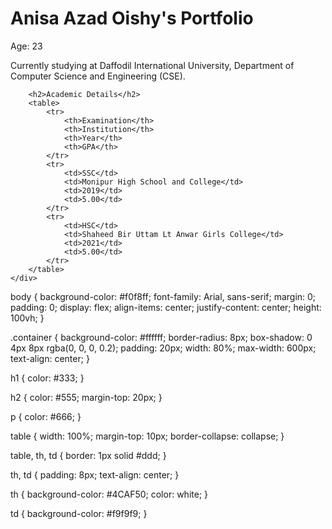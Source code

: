 <!DOCTYPE html>
<html lang="en">
<head>
    <meta charset="UTF-8">
    <meta name="viewport" content="width=device-width, initial-scale=1.0">
    <title>Anisa Azad Oishy's Portfolio</title>
    <link rel="stylesheet" href="style.css">
</head>
<body>
    <div class="container">
        <h1>Anisa Azad Oishy's Portfolio</h1>
        <p>Age: 23</p>
        <p>Currently studying at Daffodil International University, Department of Computer Science and Engineering (CSE).</p>
        
        <h2>Academic Details</h2>
        <table>
            <tr>
                <th>Examination</th>
                <th>Institution</th>
                <th>Year</th>
                <th>GPA</th>
            </tr>
            <tr>
                <td>SSC</td>
                <td>Monipur High School and College</td>
                <td>2019</td>
                <td>5.00</td>
            </tr>
            <tr>
                <td>HSC</td>
                <td>Shaheed Bir Uttam Lt Anwar Girls College</td>
                <td>2021</td>
                <td>5.00</td>
            </tr>
        </table>
    </div>
</body>
</html>
body {
    background-color: #f0f8ff;
    font-family: Arial, sans-serif;
    margin: 0;
    padding: 0;
    display: flex;
    align-items: center;
    justify-content: center;
    height: 100vh;
}

.container {
    background-color: #ffffff;
    border-radius: 8px;
    box-shadow: 0 4px 8px rgba(0, 0, 0, 0.2);
    padding: 20px;
    width: 80%;
    max-width: 600px;
    text-align: center;
}

h1 {
    color: #333;
}

h2 {
    color: #555;
    margin-top: 20px;
}

p {
    color: #666;
}

table {
    width: 100%;
    margin-top: 10px;
    border-collapse: collapse;
}

table, th, td {
    border: 1px solid #ddd;
}

th, td {
    padding: 8px;
    text-align: center;
}

th {
    background-color: #4CAF50;
    color: white;
}

td {
    background-color: #f9f9f9;
}


